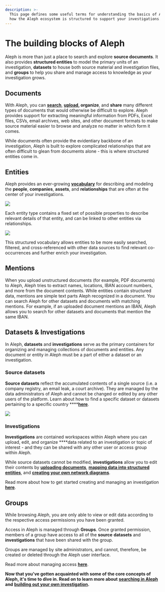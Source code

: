 ```yaml
---
description: >-
  This page defines some useful terms for understanding the basics of Aleph and
  how the Aleph ecosystem is structured to support your investigations.
---
```


# The building blocks of Aleph

Aleph is more than just a place to search and explore **source documents**. It also provides **structured entities** to model the primary units of an investigation, **datasets** to house both source material and investigation files, and **groups** to help you share and manage access to knowledge as your investigation grows.

## Documents

With Aleph, you can [**search**](search/), [**upload**](building-out-your-investigation/uploading-documents.md)**, organize**, and **share** many different types of documents that would otherwise be difficult to explore. Aleph provides support for extracting meaningful information from PDFs, Excel files, CSVs, email archives, web sites, and other document formats to make source material easier to browse and analyze no matter in which form it comes.

While documents often provide the evidentiary backbone of an investigation, Aleph is built to explore complicated relationships that are often difficult to glean from documents alone - this is where structured entities come in.

## Entities

Aleph provides an ever-growing [**vocabulary**](../developers/followthemoney/) for describing and modeling the **people**, **companies**, **assets**, and **relationships** that are often at the center of your investigations.

![](../.gitbook/assets/screen-shot-2020-07-30-at-12.30.31.png)

Each entity type contains a fixed set of possible properties to describe relevant details of that entity, and can be linked to other entities via relationships.

![](../.gitbook/assets/screen-shot-2020-07-30-at-12.39.08.png)

This structured vocabulary allows entities to be more easily searched, filtered, and cross-referenced with other data sources to find relevant co-occurrences and further enrich your investigation.

## Mentions

When you upload unstructured documents (for example, PDF documents) to Aleph, Aleph tries to extract names, locations, IBAN account numbers, and more from the document contents. While entities contain structured data, mentions are simple text parts Aleph recognized in a document. You can search Aleph for other datasets and documents with matching mentions. For example, if an uploaded document mentions an IBAN, Aleph allows you to search for other datasets and documents that mention the same IBAN.

## Datasets & Investigations

In Aleph, **datasets** and **investigations** serve as the primary containers for organizing and managing collections of documents and entities. Any document or entity in Aleph must be a part of either a dataset or an investigation.

### Source datasets

**Source datasets** reflect the accumulated contents of a single source \(i.e. a company registry, an email leak, a court archive\). They are managed by the data administrators of Aleph and cannot be changed or edited by any other users of the platform. Learn about how to find a specific dataset or datasets pertaining to a specific country ****[**here**](search/searching-for-a-dataset.md).

![](../.gitbook/assets/screen-shot-2020-07-30-at-13.02.55.png)

### Investigations

**Investigations** are contained workspaces within Aleph where you can upload, edit, and organize ****data related to an investigation or topic of interest - and they can be shared with any other user or access group within Aleph.

While source datasets cannot be modified, **investigations** allow you to edit their contents by [**uploading documents**](building-out-your-investigation/uploading-documents.md), [**mapping data into structured entities**](building-out-your-investigation/generating-multiple-entities-from-a-list.md), and [**creating your own network diagrams**](building-out-your-investigation/network-diagrams.md). 

Read more about how to get started creating and managing an investigation [**here**](building-out-your-investigation/creating-an-investigation.md).

## Groups

While browsing Aleph, you are only able to view or edit data according to the respective access permissions you have been granted.

Access in Aleph is managed through **Groups**. Once granted permission, members of a group have access to all of the **source** **datasets** and **investigations** that have been shared with the group.

Groups are managed by site administrators, and cannot, therefore, be created or deleted through the Aleph user interface.

Read more about managing access [**here**](building-out-your-investigation/creating-an-investigation.md#managing-access-to-your-personal-dataset).



**Now that you've gotten acquainted with some of the core concepts of Aleph, it's time to dive in. Read on to learn more about** [**searching in Aleph**](search/) **and** [**building out your own investigation**](building-out-your-investigation/)**.**

